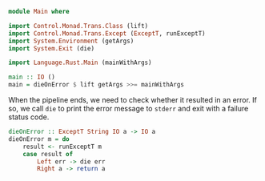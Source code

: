 ```haskell
module Main where

import Control.Monad.Trans.Class (lift)
import Control.Monad.Trans.Except (ExceptT, runExceptT)
import System.Environment (getArgs)
import System.Exit (die)

import Language.Rust.Main (mainWithArgs)

main :: IO ()
main = dieOnError $ lift getArgs >>= mainWithArgs
```

When the pipeline ends, we need to check whether it resulted in an
error. If so, we call `die` to print the error message to `stderr` and
exit with a failure status code.

```haskell
dieOnError :: ExceptT String IO a -> IO a
dieOnError m = do
    result <- runExceptT m
    case result of
        Left err -> die err
        Right a -> return a
```